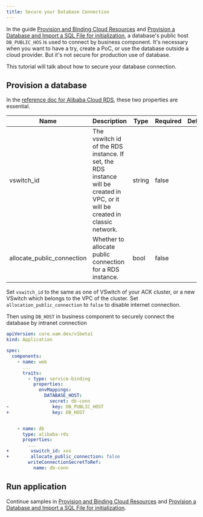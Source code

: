 ```yaml
---
title: Secure your Database Connection
---
```


In the guide [Provision and Binding Cloud Resources](./cloud-resources-orchestration) and [Provision a Database and Import a SQL File for initialization](./provision-and-initiate-database),
a database's public host `DB_PUBLIC_HOS` is used to connect by business component. It's necessary when you want to have
a try, create a PoC, or use the database outside a cloud provider. But it's not secure for production use of database.

This tutorial will talk about how to secure your database connection.

## Provision a database

In the [reference doc for Alibaba Cloud RDS](./terraform/alibaba-rds), these two properties are essential.

| Name                       | Description                                                                                                                    | Type   | Required | Default |
|----------------------------|--------------------------------------------------------------------------------------------------------------------------------|--------|----------|---------|
| vswitch_id                 | The vswitch id of the RDS instance. If set, the RDS instance will be created in VPC, or it will be created in classic network. | string | false    |         |
| allocate_public_connection | Whether to allocate public connection for a RDS instance.                                                                      | bool   | false    |         |

Set `vswitch_id` to the same as one of VSwitch of your ACK cluster, or a new VSwitch which belongs to the VPC of the cluster.
Set `allocation_public_connection` to `false` to disable internet connection.

Then using `DB_HOST` in business component to securely connect the database by intranet connection

```yaml
apiVersion: core.oam.dev/v1beta1
kind: Application

spec:
  components:
    - name: web
      ...
      traits:
        - type: service-binding
          properties:
            envMappings:
              DATABASE_HOST:
                secret: db-conn
-                key: DB_PUBLIC_HOST
+                key: DB_HOST


    - name: db
      type: alibaba-rds
      properties:
        ...
+        vswitch_id: xxx
+        allocate_public_connection: false
        writeConnectionSecretToRef:
          name: db-conn
```

## Run application

Continue samples in [Provision and Binding Cloud Resources](./cloud-resources-orchestration) and [Provision a Database and Import a SQL File for initialization](./provision-and-initiate-database).